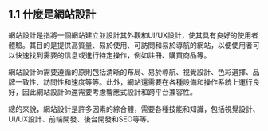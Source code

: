 ## 1.1 什麼是網站設計

網站設計是指將一個網站建立並設計其外觀和UI/UX設計，使其具有良好的使用者體驗。其目的是提供高質量、易於使用、可訪問和易於導航的網站，以便使用者可以快速找到需要的信息或進行特定操作，例如註冊、購買商品等。

網站設計師需要遵循的原則包括清晰的布局、易於導航、視覺設計、色彩選擇、品牌一致性、訪問性和速度等等。此外，網站還需要在各種設備和操作系統上運行良好，因此網站設計師還需要考慮響應式設計和跨平台兼容性。

總的來說，網站設計是許多因素的綜合體，需要各種技能和知識，包括視覺設計、UI/UX設計、前端開發、後台開發和SEO等等。